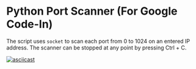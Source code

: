 # Python Port Scanner (For Google Code-In)

The script uses `socket` to scan each port from 0 to 1024 on an entered IP address. The scanner can be stopped at any point by pressing Ctrl + C.

[![asciicast](https://asciinema.org/a/293502.svg)](https://asciinema.org/a/293502)